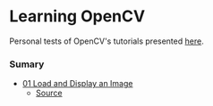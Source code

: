 # Learning OpenCV

Personal tests of OpenCV's tutorials presented [here](https://docs.opencv.org/master/d9/df8/tutorial_root.html).

### Sumary
- [01 Load and Display an Image](https://github.com/paulobruno/LearningOpenCV/tree/master/01_LoadAndDisplayImage)
  * [Source](https://docs.opencv.org/master/db/deb/tutorial_display_image.html)
